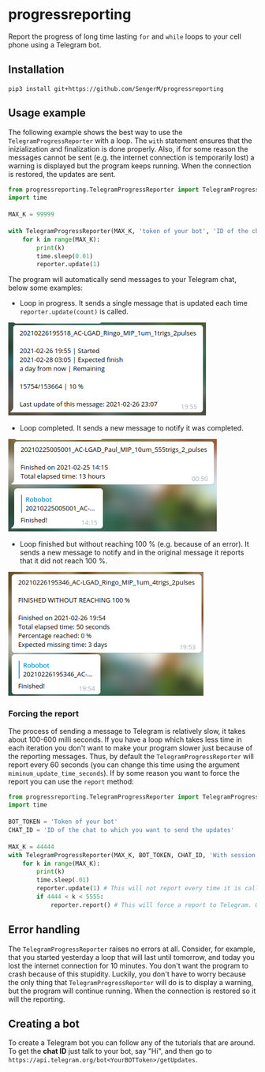 # progressreporting

Report the progress of long time lasting ```for``` and ```while``` loops to your cell phone using a Telegram bot.

## Installation

```
pip3 install git+https://github.com/SengerM/progressreporting
```

## Usage example

The following example shows the best way to use the ```TelegramProgressReporter``` with a loop. The ```with``` statement ensures that the inizialization and finalization is done properly. Also, if for some reason the messages cannot be sent (e.g. the internet connection is temporarily lost) a warning is displayed but the program keeps running. When the connection is restored, the updates are sent.

```Python
from progressreporting.TelegramProgressReporter import TelegramProgressReporter
import time

MAX_K = 99999

with TelegramProgressReporter(MAX_K, 'token of your bot', 'ID of the chat to send the messages', 'This is a long loop') as reporter:
	for k in range(MAX_K):
		print(k)
		time.sleep(0.01)
		reporter.update(1)
```

The program will automatically send messages to your Telegram chat, below some examples:

- Loop in progress. It sends a single message that is updated each time ```reporter.update(count)``` is called.

![In progress...](pics/in_progress.png)

- Loop completed. It sends a new message to notify it was completed.

![Successful](pics/finished_success.png)

- Loop finished but without reaching 100 % (e.g. because of an error). It sends a new message to notify and in the original message it reports that it did not reach 100 %.

![Failed](pics/finished_but_failed.png)

### Forcing the report

The process of sending a message to Telegram is relatively slow, it takes about 100-600 milli seconds. If you have a loop which takes less time in each iteration you don't want to make your program slower just because of the reporting messages. Thus, by default the ```TelegramProgressReporter``` will report every 60 seconds (you can change this time using the argument ```miminum_update_time_seconds```). If by some reason you want to force the report you can use the ```report``` method:

```Python
from progressreporting.TelegramProgressReporter import TelegramProgressReporter
import time

BOT_TOKEN = 'Token of your bot'
CHAT_ID = 'ID of the chat to which you want to send the updates'

MAX_K = 44444
with TelegramProgressReporter(MAX_K, BOT_TOKEN, CHAT_ID, 'With session') as reporter:
	for k in range(MAX_K):
		print(k)
		time.sleep(.01)
		reporter.update(1) # This will not report every time it is called, only after 60 s have passed since the last report.
		if 4444 < k < 5555: 
			reporter.report() # This will force a report to Telegram. Of course reporting in each loop will make it considerably slower so this is not recommended.
```

## Error handling

The ```TelegramProgressReporter``` raises no errors at all. Consider, for example, that you started yesterday a loop that will last until tomorrow, and today you lost the internet connection for 10 minutes. You don't want the program to crash because of this stupidity. Luckily, you don't have to worry because the only thing that ```TelegramProgressReporter``` will do is to display a warning, but the program will continue running. When the connection is restored so it will the reporting.

## Creating a bot

To create a Telegram bot you can follow any of the tutorials that are around. To get the **chat ID** just talk to your bot, say "Hi", and then go to ```https://api.telegram.org/bot<YourBOTToken>/getUpdates```.
